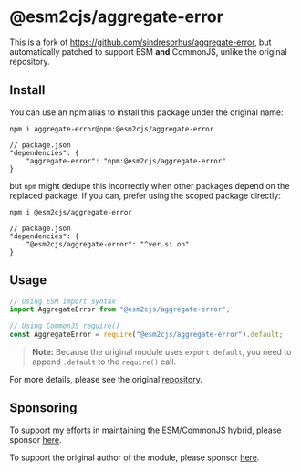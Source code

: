 # @esm2cjs/aggregate-error

This is a fork of https://github.com/sindresorhus/aggregate-error, but automatically patched to support ESM **and** CommonJS, unlike the original repository.

## Install

You can use an npm alias to install this package under the original name:

```
npm i aggregate-error@npm:@esm2cjs/aggregate-error
```

```jsonc
// package.json
"dependencies": {
    "aggregate-error": "npm:@esm2cjs/aggregate-error"
}
```

but `npm` might dedupe this incorrectly when other packages depend on the replaced package. If you can, prefer using the scoped package directly:

```
npm i @esm2cjs/aggregate-error
```

```jsonc
// package.json
"dependencies": {
    "@esm2cjs/aggregate-error": "^ver.si.on"
}
```

## Usage

```js
// Using ESM import syntax
import AggregateError from "@esm2cjs/aggregate-error";

// Using CommonJS require()
const AggregateError = require("@esm2cjs/aggregate-error").default;
```

> **Note:**
> Because the original module uses `export default`, you need to append `.default` to the `require()` call.

For more details, please see the original [repository](https://github.com/sindresorhus/aggregate-error).

## Sponsoring

To support my efforts in maintaining the ESM/CommonJS hybrid, please sponsor [here](https://github.com/sponsors/AlCalzone).

To support the original author of the module, please sponsor [here](https://github.com/sindresorhus/aggregate-error).
